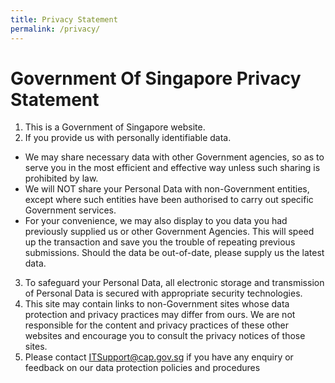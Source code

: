 ```yaml
---
title: Privacy Statement
permalink: /privacy/
---
```

# Government Of Singapore Privacy Statement
1. This is a Government of Singapore website.
2.  If you provide us with personally identifiable data.
* We may share necessary data with other Government agencies, so as to serve you in the most efficient and effective way unless such sharing is prohibited by law.
* We will NOT share your Personal Data with non-Government entities, except where such entities have been authorised to carry out specific Government services.
* For your convenience, we may also display to you data you had previously supplied us or other Government Agencies. This will speed up the transaction and save you the trouble of repeating previous submissions. Should the data be out-of-date, please supply us the latest data.
3. To safeguard your Personal Data, all electronic storage and transmission of Personal Data is secured with appropriate security technologies.
4. This site may contain links to non-Government sites whose data protection and privacy practices may differ from ours. We are not responsible for the content and privacy practices of these other websites and encourage you to consult the privacy notices of those sites.
5. Please contact <a href="mailto:ITSupport@cap.gov.sg">ITSupport@cap.gov.sg</a> if you have any enquiry or feedback on our data protection policies and procedures
